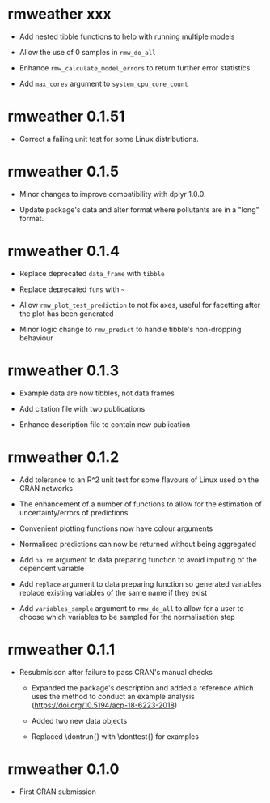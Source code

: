 # rmweather xxx

  - Add nested tibble functions to help with running multiple models
  
  - Allow the use of 0 samples in `rmw_do_all`
  
  - Enhance `rmw_calculate_model_errors` to return further error statistics
  
  - Add `max_cores` argument to `system_cpu_core_count`

# rmweather 0.1.51

  - Correct a failing unit test for some Linux distributions. 

# rmweather 0.1.5

  - Minor changes to improve compatibility with dplyr 1.0.0.
  
  - Update package's data and alter format where pollutants are in a "long" format.

# rmweather 0.1.4

  - Replace deprecated `data_frame` with `tibble`
  
  - Replace deprecated `funs` with `~`
  
  - Allow `rmw_plot_test_prediction` to not fix axes, useful for facetting after the plot has been generated
  
  - Minor logic change to `rmw_predict` to handle tibble's non-dropping behaviour

# rmweather 0.1.3

  - Example data are now tibbles, not data frames

  - Add citation file with two publications
  
  - Enhance description file to contain new publication

# rmweather 0.1.2

  - Add tolerance to an R^2 unit test for some flavours of Linux used on the CRAN networks

  - The enhancement of a number of functions to allow for the estimation of uncertainty/errors of predictions
  
  - Convenient plotting functions now have colour arguments
  
  - Normalised predictions can now be returned without being aggregated
  
  - Add `na.rm` argument to data preparing function to avoid imputing of the dependent variable
  
  - Add `replace` argument to data preparing function so generated variables replace existing variables of the same name if they exist
  
  - Add `variables_sample` argument to `rmw_do_all` to allow for a user to choose which variables to be sampled for the normalisation step

# rmweather 0.1.1

  - Resubmisison after failure to pass CRAN's manual checks 
  
    - Expanded the package's description and added a reference which uses the method to conduct an example analysis (https://doi.org/10.5194/acp-18-6223-2018)
    
    - Added two new data objects
  
    - Replaced \dontrun{} with \donttest{} for examples 

# rmweather 0.1.0

  - First CRAN submission